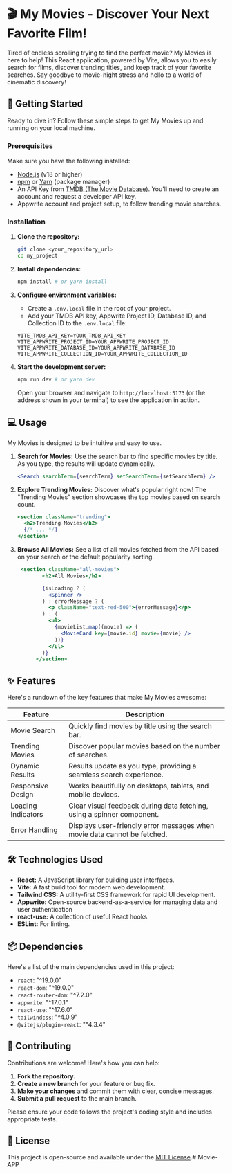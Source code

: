 # 🎬 My Movies - Discover Your Next Favorite Film!

Tired of endless scrolling trying to find the perfect movie?  My Movies is here to help!  This React application, powered by Vite, allows you to easily search for films, discover trending titles, and keep track of your favorite searches. Say goodbye to movie-night stress and hello to a world of cinematic discovery!

## 🚀 Getting Started

Ready to dive in? Follow these simple steps to get My Movies up and running on your local machine.

### Prerequisites

Make sure you have the following installed:

*   [Node.js](https://nodejs.org/) (v18 or higher)
*   [npm](https://www.npmjs.com/) or [Yarn](https://yarnpkg.com/) (package manager)
*   An API Key from [TMDB (The Movie Database)](https://www.themoviedb.org/). You'll need to create an account and request a developer API key.
*   Appwrite account and project setup, to follow trending movie searches.

### Installation

1.  **Clone the repository:**

    ```bash
    git clone <your_repository_url>
    cd my_project
    ```

2.  **Install dependencies:**

    ```bash
    npm install # or yarn install
    ```

3.  **Configure environment variables:**

    *   Create a `.env.local` file in the root of your project.
    *   Add your TMDB API key, Appwrite Project ID, Database ID, and Collection ID to the `.env.local` file:

    ```
    VITE_TMDB_API_KEY=YOUR_TMDB_API_KEY
    VITE_APPWRITE_PROJECT_ID=YOUR_APPWRITE_PROJECT_ID
    VITE_APPWRITE_DATABASE_ID=YOUR_APPWRITE_DATABASE_ID
    VITE_APPWRITE_COLLECTION_ID=YOUR_APPWRITE_COLLECTION_ID
    ```

4.  **Start the development server:**

    ```bash
    npm run dev # or yarn dev
    ```

    Open your browser and navigate to `http://localhost:5173` (or the address shown in your terminal) to see the application in action.

## 💻 Usage

My Movies is designed to be intuitive and easy to use.

1.  **Search for Movies:** Use the search bar to find specific movies by title. As you type, the results will update dynamically.

    ```jsx
    <Search searchTerm={searchTerm} setSearchTerm={setSearchTerm} />
    ```

2.  **Explore Trending Movies:** Discover what's popular right now! The "Trending Movies" section showcases the top movies based on search count.

    ```jsx
    <section className="trending">
      <h2>Trending Movies</h2>
      {/* ... */}
    </section>
    ```

3.  **Browse All Movies:**  See a list of all movies fetched from the API based on your search or the default popularity sorting.

    ```jsx
     <section className="all-movies">
            <h2>All Movies</h2>

            {isLoading ? (
              <Spinner />
            ) : errorMessage ? (
              <p className="text-red-500">{errorMessage}</p>
            ) : (
              <ul>
                {movieList.map((movie) => (
                  <MovieCard key={movie.id} movie={movie} />
                ))}
              </ul>
            )}
          </section>
    ```

## ✨ Features

Here's a rundown of the key features that make My Movies awesome:

| Feature             | Description                                                                              |
| ------------------- | ---------------------------------------------------------------------------------------- |
| Movie Search        | Quickly find movies by title using the search bar.                                       |
| Trending Movies     | Discover popular movies based on the number of searches.                               |
| Dynamic Results     |  Results update as you type, providing a seamless search experience.                     |
| Responsive Design   | Works beautifully on desktops, tablets, and mobile devices.                              |
| Loading Indicators  |  Clear visual feedback during data fetching, using a spinner component.                  |
| Error Handling      |  Displays user-friendly error messages when movie data cannot be fetched.                 |

## 🛠️ Technologies Used

*   **React:** A JavaScript library for building user interfaces.
*   **Vite:** A fast build tool for modern web development.
*   **Tailwind CSS:** A utility-first CSS framework for rapid UI development.
*   **Appwrite:**  Open-source backend-as-a-service for managing data and user authentication
*   **react-use:**  A collection of useful React hooks.
*   **ESLint:**  For linting.

## 📦 Dependencies

Here's a list of the main dependencies used in this project:

*   `react`: "^19.0.0"
*   `react-dom`: "^19.0.0"
*   `react-router-dom`: "^7.2.0"
*   `appwrite`: "^17.0.1"
*   `react-use`: "^17.6.0"
*   `tailwindcss`: "^4.0.9"
*   `@vitejs/plugin-react`: "^4.3.4"

## 🤝 Contributing

Contributions are welcome! Here's how you can help:

1.  **Fork the repository.**
2.  **Create a new branch** for your feature or bug fix.
3.  **Make your changes** and commit them with clear, concise messages.
4.  **Submit a pull request** to the main branch.

Please ensure your code follows the project's coding style and includes appropriate tests.

## 📜 License

This project is open-source and available under the [MIT License](LICENSE).#   M o v i e - A P P 
 
 
